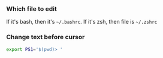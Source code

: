 ### Which file to edit

If it's bash, then it's `~/.bashrc`. If it's zsh, then file is `~/.zshrc`

### Change text before cursor

```bash
export PS1='$(pwd)> '
```

